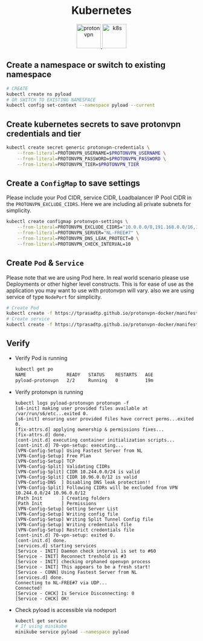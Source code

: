 <!-- markdownlint-disable MD033 -->

<h1 align="center">Kubernetes</h1>

<p align="center">
  <a href="https://protonvpn.com" target="_blank" rel="noreferrer">
    <img src="https://static.prasadt.com/logos/proton/scalable/protonvpn-wide.svg" height="64" alt="protonvpn">
  </a>
  <a href="https://kubernetes.io/" target="_blank" rel="noreferrer">
    <img src="https://static.prasadt.com/logos/k8s/svg/kubernetes-horizontal.svg" height="64" alt="k8s">
  </a>
</p>

## Create a namespace or switch to existing namespace

```bash
# CREATE
kubectl create ns pyload
# OR SWITCH TO EXISTING NAMESPACE
kubectl config set-context --namespace pyload --current
```


## Create kubernetes secrets to save protonvpn credentials and tier

```bash
kubectl create secret generic protonvpn-credentials \
    --from-literal=PROTONVPN_USERNAME=$PROTONVPN_USERNAME \
    --from-literal=PROTONVPN_PASSWORD=$PROTONVPN_PASSWORD \
    --from-literal=PROTONVPN_TIER=$PROTONVPN_TIER
```

## Create a `ConfigMap` to save settings

Please include your Pod CIDR, service CIDR, Loadbalancer IP Pool CIDR in the `PROTONVPN_EXCLUDE_CIDRS`. Here we are including all private subnets for simplicity.

```bash
kubectl create configmap protonvpn-settings \
    --from-literal=PROTONVPN_EXCLUDE_CIDRS="10.0.0.0/8,191.168.0.0/16,172.16.0.0/12" \
    --from-literal=PROTONVPN_SERVER="NL-FREE#7" \
    --from-literal=PROTONVPN_DNS_LEAK_PROTECT=0 \
    --from-literal=PROTONVPN_CHECK_INTERVAL=10
```

## Create `Pod` & `Service`

Please note that we are using Pod here. In real world scenario please use Deployments or other higher level constructs.
This is for ease of use as the application you may want to use with protonvpn will vary. also we are using service of type `NodePort` for simplicity.

```bash
# Create Pod
kubectl create -f https://tprasadtp.github.io/protonvpn-docker/manifests/pod.yml
# Create service
kubectl create -f https://tprasadtp.github.io/protonvpn-docker/manifests/service.yml
```

## Verify

- Verify Pod is running

    ```bash
    kubectl get po
    NAME               READY   STATUS    RESTARTS   AGE
    pyload-protonvpn   2/2     Running   0          19m
    ```

- Verify protonvpn is running

    ```console
    kubectl logs pyload-protonvpn protonvpn -f
    [s6-init] making user provided files available at /var/run/s6/etc...exited 0.
    [s6-init] ensuring user provided files have correct perms...exited 0.
    [fix-attrs.d] applying ownership & permissions fixes...
    [fix-attrs.d] done.
    [cont-init.d] executing container initialization scripts...
    [cont-init.d] 70-vpn-setup: executing...
    [VPN-Config-Setup] Using Fastest Server from NL
    [VPN-Config-Setup] Free Plan
    [VPN-Config-Setup] TCP
    [VPN-Config-Split] Validating CIDRs
    [VPN-Config-Split] CIDR 10.244.0.0/24 is valid
    [VPN-Config-Split] CIDR 10.96.0.0/12 is valid
    [VPN-Config-DNS  ] Disabling DNS leak protection!!
    [VPN-Config-Split] Following CIDRs will be excluded from VPN 10.244.0.0/24 10.96.0.0/12
    [Path Init       ] Creating folders
    [Path Init       ] Permissions
    [VPN-Config-Setup] Getting Server List
    [VPN-Config-Setup] Writing config file
    [VPN-Config-Setup] Writing Split Tunnel Config file
    [VPN-Config-Setup] Writing credentials file
    [VPN-Config-Setup] Restrict credentials file
    [cont-init.d] 70-vpn-setup: exited 0.
    [cont-init.d] done.
    [services.d] starting services
    [Service - INIT] Daemon check interval is set to #60
    [Service - INIT] Reconnect treshold is #3
    [Service - INIT] checking orphaned openvpn process
    [Service - INIT] This appears to be a fresh start!
    [Service - CONN] Using Fastest Server from NL
    [services.d] done.
    Connecting to NL-FREE#7 via UDP...
    Connected!
    [Service - CHCK] Is Service Disconnecting: 0
    [Service - CHCK] OK!
    ```

- Check pyload is accessible via nodeport

    ```bash
    kubectl get service
    # If using minikube
    minikube service pyload --namespace pyload
    ```
